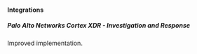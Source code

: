 
#### Integrations

##### Palo Alto Networks Cortex XDR - Investigation and Response

Improved implementation.